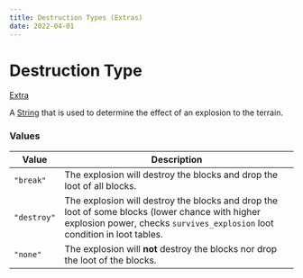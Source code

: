 ```yaml
---
title: Destruction Types (Extras)
date: 2022-04-01
---
```


# Destruction Type

[Extra](../extras.md)

A [String](../../types/data_types/string.md) that is used to determine the effect of an explosion to the terrain.


### Values

Value       | Description
------------|------------
`"break"`   | The explosion will destroy the blocks and drop the loot of all blocks.
`"destroy"` | The explosion will destroy the blocks and drop the loot of some blocks (lower chance with higher explosion power, checks `survives_explosion` loot condition in loot tables.
`"none"`    | The explosion will **not** destroy the blocks nor drop the loot of the blocks.
